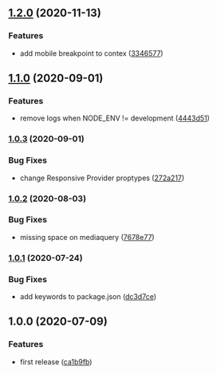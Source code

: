 ## [1.2.0](https://github.com/Farfetch/react-context-responsive/compare/v1.1.0...v1.2.0) (2020-11-13)


### Features

* add mobile breakpoint to contex ([3346577](https://github.com/Farfetch/react-context-responsive/commit/3346577b6675226da0bae38fe55809e85db5a208))

## [1.1.0](https://github.com/Farfetch/react-context-responsive/compare/v1.0.3...v1.1.0) (2020-09-01)


### Features

* remove logs when NODE_ENV != development ([4443d51](https://github.com/Farfetch/react-context-responsive/commit/4443d51ba82586d33ec7b33a2ef22baf6afd5e04))

### [1.0.3](https://github.com/Farfetch/react-context-responsive/compare/v1.0.2...v1.0.3) (2020-09-01)


### Bug Fixes

* change Responsive Provider proptypes ([272a217](https://github.com/Farfetch/react-context-responsive/commit/272a217442cfa53bf591da5fded4bcb0ac4e62f7))

### [1.0.2](https://github.com/Farfetch/react-context-responsive/compare/v1.0.1...v1.0.2) (2020-08-03)


### Bug Fixes

* missing space on mediaquery ([7678e77](https://github.com/Farfetch/react-context-responsive/commit/7678e777db6cf4acffcfc14e22569d0c20061e58))

### [1.0.1](https://github.com/Farfetch/react-context-responsive/compare/v1.0.0...v1.0.1) (2020-07-24)


### Bug Fixes

* add keywords to package.json ([dc3d7ce](https://github.com/Farfetch/react-context-responsive/commit/dc3d7ce9452e5b517d245cec8ad7c8c0c9d00c29))

## 1.0.0 (2020-07-09)


### Features

* first release ([ca1b9fb](https://github.com/Farfetch/react-context-responsive/commit/ca1b9fba8e5c046d5b9294aaa7f5b3f9f94f7886))
